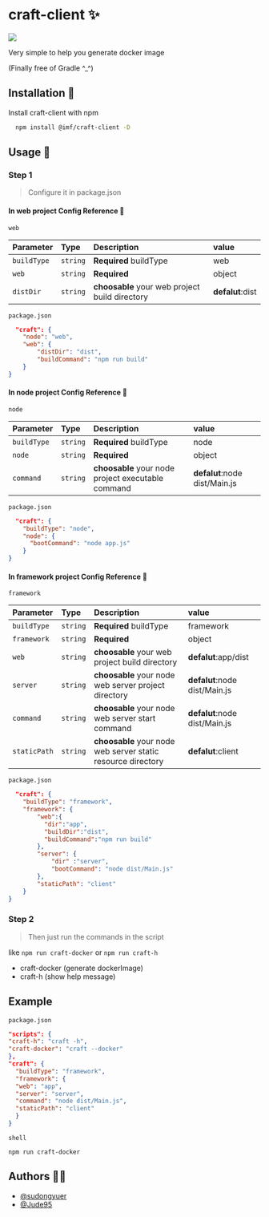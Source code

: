 # craft-client ✨

![](https://static01.imgkr.com/temp/0ac8b8268f6b478591479bca5ee3f879.jpg)

Very simple to help you generate docker image

(Finally free of Gradle ^_^)

## Installation 🌝

Install craft-client with npm

```bash
  npm install @imf/craft-client -D
```

## Usage 🍉

### Step 1

> Configure it in package.json

#### In web project Config Reference 🤖

`web`

| Parameter   | Type     | Description                                    | value            |
| :---------- | :------- | :--------------------------------------------- | :--------------- |
| `buildType` | `string` | **Required**  buildType                        | web              |
| `web`       | `string` | **Required**                                   | object           |
| `distDir`   | `string` | **choosable** your web project build directory | **defalut**:dist |

`package.json`

```json
  "craft": {
    "node": "web",
    "web": {
        "distDir": "dist",
        "buildCommand": "npm run build"
    }
}

```

#### In node project Config Reference 🤖

`node`

| Parameter   | Type     | Description                                        | value                         |
| :---------- | :------- | :------------------------------------------------- | :---------------------------- |
| `buildType` | `string` | **Required**  buildType                            | node                          |
| `node`      | `string` | **Required**                                       | object                        |
| `command`   | `string` | **choosable** your node project executable command | **defalut**:node dist/Main.js |

`package.json`

```json
  "craft": {
    "buildType": "node",
    "node": {
      "bootCommand": "node app.js"
    }
}
```

#### In framework project Config Reference 🤖

`framework`

| Parameter    | Type     | Description                                                  | value                         |
| :----------- | :------- | :----------------------------------------------------------- | :---------------------------- |
| `buildType`  | `string` | **Required**  buildType                                      | framework                     |
| `framework`  | `string` | **Required**                                                 | object                        |
| `web`        | `string` | **choosable** your web project build directory               | **defalut**:app/dist          |
| `server`     | `string` | **choosable** your  node web server project directory        | **defalut**:node dist/Main.js |
| `command`    | `string` | **choosable** your node web server start command             | **defalut**:node dist/Main.js |
| `staticPath` | `string` | **choosable** your node web server static resource directory | **defalut**:client            |

`package.json`

```json
  "craft": {
    "buildType": "framework",
    "framework": {
        "web":{
          "dir":"app",
          "buildDir":"dist",
          "buildCommand":"npm run build"
        }, 
        "server": {
            "dir" :"server",
            "bootCommand": "node dist/Main.js"
        },
        "staticPath": "client"
    }
}

```

### Step 2

> Then just run the commands in the script

like  `npm run craft-docker` or `npm run craft-h`

- craft-docker (generate dockerImage)
- craft-h (show help message)

## Example

`package.json`

```json
"scripts": {
"craft-h": "craft -h",
"craft-docker": "craft --docker"
},
"craft": {
  "buildType": "framework",
  "framework": {
  "web": "app",
  "server": "server",
  "command": "node dist/Main.js",
  "staticPath": "client"
  }
}
```
`shell`
```shell
npm run craft-docker
```

## Authors 👨‍💻

- [@sudongyuer](https://github.com/sudongyuer)
- [@Jude95](https://github.com/Jude95)

